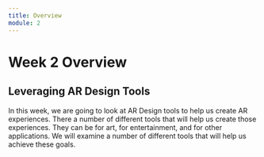 ```yaml
---
title: Overview
module: 2
---
```


# Week 2 Overview

## Leveraging AR Design Tools

In this week, we are going to look at AR Design tools to help us create AR experiences.  There a number of different tools that will help us create those experiences.  They can be for art, for entertainment, and for other applications.  We will examine a number of different tools that will help us achieve these goals.